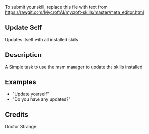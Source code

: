 To submit your skill, replace this file with text from 
https://rawgit.com/MycroftAI/mycroft-skills/master/meta_editor.html


## Update Self
Updates itself with all installed skills

## Description 
A Simple task to use the msm manager to update the skills installed

## Examples 
* "Update yourself"
* "Do you have any updates?"

## Credits 
Doctor Strange